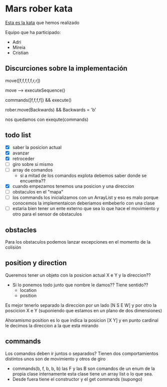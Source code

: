 # Mars rober kata

[Esta es la kata][link] que hemos realizado

Equipo que ha participado:

- Adri
- Mireia
- Cristian

[link]:http://kata-log.rocks/mars-rover-kata

## Discurciones sobre la implementación

move([f,f,f,f,f,r,r])

move --> executeSequence()

commands([f,f,f,f]) && execute()

rober.move(Backwards) && Backwards = 'b'

nos quedamos con exequte(commands)

## todo list

- [X] saber la posicion actual
- [X] avanzar
- [X] retroceder
- [ ] giro sobre si mismo
- [ ] array de comandos
    - si a mitad de los comandos explota debemos saber donde se encuentra??
- [X] cuando empezamos tenemos una posicion y una direccion
- [ ] obstaculos en el "mapa"
- [ ] los commands los inicializamos con un ArrayList y eso es malo porque conocemos la implementaicon deberiamos embeberlo con una clase
- [ ] estaria bien tener un ente externo que sea lo que hace el movimiento y otro para el sensor de obstaculos

## obstacles

Para los obstaculos podemos lanzar excepciones en el momento de la colisión

## position y direction

Queremos tener un objeto con la posicion actual X e Y y la direccion??
- Si lo ponemos todo junto que nombre le damos?? Tiene sentido??
    - location
    - position
        
Es mejor tenerlo separado la direccion por un lado [N S E W] y por otro la poscicion X e Y (suponiendo que estamos en un plano de dos dimensiones)

Ahoramismo position es lo que indica la posicion [X Y] y en punto cardinal le decimos la direccion a la que esta mirando

## commands

Los comandos deben ir juntos o separados? Tienen dos comportamientos distintos unos son de movimiento y otros de giro

  - commands(b, f, b, b, b) las F y las B son comandos de un enum de la propia clase internamente esta clase tiene un array list o lo que sea.
  - Desde fuera tiene el constructor y el get commands (supongo)
